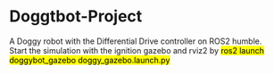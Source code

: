 # Doggtbot-Project
A Doggy robot with the Differential Drive controller on ROS2 humble.<br>
Start the simulation with the ignition gazebo and rviz2 by
<mark>ros2 launch doggybot_gazebo doggy_gazebo.launch.py</mark><br>


